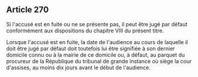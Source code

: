 Article 270
----
Si l'accusé est en fuite ou ne se présente pas, il peut être jugé par défaut
conformément aux dispositions du chapitre VIII du présent titre.

Lorsque l'accusé est en fuite, la date de l'audience au cours de laquelle il
doit être jugé par défaut doit toutefois lui être signifiée à son dernier
domicile connu ou à la mairie de ce domicile ou, à défaut, au parquet du
procureur de la République du tribunal de grande instance où siège la cour
d'assises, au moins dix jours avant le début de l'audience.
